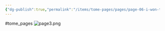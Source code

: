 ```yaml
---
{"dg-publish":true,"permalink":"/items/tome-pages/pages/page-06-i-won-t-be-writing-here-anymore/"}
---
```


#tome_pages
![page3.png](/img/user/items/tome%20pages/image%20files/page3.png)